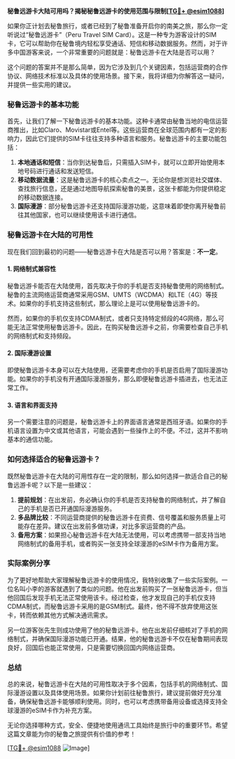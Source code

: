 **秘鲁远游卡大陆可用吗？揭秘秘鲁远游卡的使用范围与限制[[TG💪+ @esim1088](https://t.me/s/esim1088)]**

如果你正计划去秘鲁旅行，或者已经到了秘鲁准备开启你的南美之旅，那么你一定听说过“秘鲁远游卡”（Peru Travel SIM Card）。这是一种专为游客设计的SIM卡，它可以帮助你在秘鲁境内轻松享受通话、短信和移动数据服务。然而，对于许多中国游客来说，一个非常重要的问题就是：秘鲁远游卡在大陆是否可以用？

这个问题的答案并不是那么简单，因为它涉及到几个关键因素，包括运营商的合作协议、网络技术标准以及具体的使用场景。接下来，我将详细为你解答这一疑问，并提供一些实用的建议。

### 秘鲁远游卡的基本功能

首先，让我们了解一下秘鲁远游卡的基本功能。这种卡通常由秘鲁当地的电信运营商推出，比如Claro、Movistar或Entel等。这些运营商在全球范围内都有一定的影响力，因此它们提供的SIM卡往往支持多种语言和服务。秘鲁远游卡的主要功能包括：

1. **本地通话和短信**：当你到达秘鲁后，只需插入SIM卡，就可以立即开始使用本地号码进行通话和发送短信。
2. **移动数据流量**：这是秘鲁远游卡的核心卖点之一。无论你是想浏览社交媒体、查找旅行信息，还是通过地图导航探索秘鲁的美景，这张卡都能为你提供稳定的移动数据连接。
3. **国际漫游**：部分秘鲁远游卡还支持国际漫游功能，这意味着即使你离开秘鲁前往其他国家，也可以继续使用该卡进行通信。

### 秘鲁远游卡在大陆的可用性

现在我们回到最初的问题——秘鲁远游卡在大陆是否可以用？答案是：**不一定**。

#### 1. 网络制式兼容性

秘鲁远游卡能否在大陆使用，首先取决于你的手机是否支持秘鲁使用的网络制式。秘鲁的主流网络运营商通常采用GSM、UMTS（WCDMA）和LTE（4G）等技术。如果你的手机支持这些制式，那么理论上是可以使用秘鲁远游卡的。

然而，如果你的手机仅支持CDMA制式，或者只支持特定频段的4G网络，那么可能无法正常使用秘鲁远游卡。因此，在购买秘鲁远游卡之前，你需要检查自己手机的网络制式和支持频段。

#### 2. 国际漫游设置

即使秘鲁远游卡本身可以在大陆使用，还需要考虑你的手机是否启用了国际漫游功能。如果你的手机没有开通国际漫游服务，那么即便秘鲁远游卡插进去，也无法正常工作。

#### 3. 语言和界面支持

另一个需要注意的问题是，秘鲁远游卡上的界面语言通常是西班牙语。如果你的手机语言设置为中文或其他语言，可能会遇到一些操作上的不便。不过，这并不影响基本的通信功能。

### 如何选择适合的秘鲁远游卡？

既然秘鲁远游卡在大陆的可用性存在一定的限制，那么如何选择一款适合自己的秘鲁远游卡呢？以下是一些建议：

1. **提前规划**：在出发前，务必确认你的手机是否支持秘鲁的网络制式，并了解自己的手机是否已开通国际漫游服务。
2. **多品牌比较**：不同运营商提供的秘鲁远游卡在资费、信号覆盖和服务质量上可能存在差异。建议在出发前多做功课，对比多家运营商的产品。
3. **备用方案**：如果担心秘鲁远游卡在大陆无法使用，可以考虑携带一部支持当地网络制式的备用手机，或者购买一张支持全球漫游的eSIM卡作为备用方案。

### 实际案例分享

为了更好地帮助大家理解秘鲁远游卡的使用情况，我特别收集了一些实际案例。一位名叫小李的游客就遇到了类似的问题。他在出发前购买了一张秘鲁远游卡，但当他回国后发现手机无法正常使用该卡。经过检查，他才发现自己的手机仅支持CDMA制式，而秘鲁远游卡采用的是GSM制式。最终，他不得不放弃使用这张卡，转而依赖其他方式解决通讯需求。

另一位游客张先生则成功使用了他的秘鲁远游卡。他在出发前仔细核对了手机的网络制式，并确保国际漫游功能已开通。结果，他的秘鲁远游卡不仅在秘鲁期间表现良好，回国后也能正常使用，只是需要切换回国内网络运营商。

### 总结

总的来说，秘鲁远游卡在大陆的可用性取决于多个因素，包括手机的网络制式、国际漫游设置以及具体使用场景。如果你计划前往秘鲁旅行，建议提前做好充分准备，确保秘鲁远游卡能够顺利使用。同时，也可以考虑携带备用设备或选择支持全球漫游的eSIM卡作为补充方案。

无论你选择哪种方式，安全、便捷地使用通讯工具始终是旅行中的重要环节。希望这篇文章能为你的秘鲁之旅提供有价值的参考！

[[TG💪+ @esim1088](https://t.me/s/esim1088) ![Image](https://i.postimg.cc/4NQfJmqS/Snipaste-2025-05-13-00-14-12.png)]